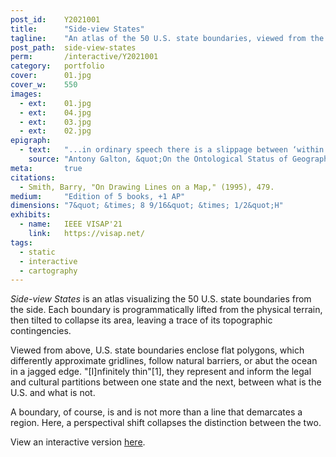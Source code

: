 ```yaml
---
post_id:    Y2021001
title:      "Side-view States"
tagline:    "An atlas of the 50 U.S. state boundaries, viewed from the side."
post_path:  side-view-states
perm:       /interactive/Y2021001
category:   portfolio
cover:      01.jpg
cover_w:    550
images:
  - ext:    01.jpg
  - ext:    04.jpg
  - ext:    03.jpg
  - ext:    02.jpg
epigraph:   
  - text:   "...in ordinary speech there is a slippage between ‘within this region/area/territory’ and ‘within these boundaries/limits/borders’, pointing to the ease with which we can pass between thinking in terms of regions and thinking in terms of boundaries."
    source: "Antony Galton, &quot;On the Ontological Status of Geographical Boundaries,&quot; 2003"
meta:       true
citations:
  - Smith, Barry, "On Drawing Lines on a Map," (1995), 479.
medium:     "Edition of 5 books, +1 AP"
dimensions: "7&quot; &times; 8 9/16&quot; &times; 1/2&quot;H"
exhibits:
  - name:   IEEE VISAP'21
    link:   https://visap.net/
tags:
  - static
  - interactive
  - cartography
---
```

_Side-view States_ is an atlas visualizing the 50 U.S. state boundaries from the side. Each boundary is programmatically lifted from the physical terrain, then tilted to collapse its area, leaving a trace of its topographic contingencies.

Viewed from above, U.S. state boundaries enclose flat polygons, which differently approximate gridlines, follow natural barriers, or abut the ocean in a jagged edge. "[I]nfinitely thin"[1], they represent and inform the legal and cultural partitions between one state and the next, between what is the U.S. and what is not. 

A boundary, of course, is and is not more than a line that demarcates a region. Here, a perspectival shift collapses the distinction between the two.

View an interactive version [here](/interactive/Y2021001). 